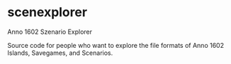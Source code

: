 # scenexplorer
Anno 1602 Szenario Explorer

Source code for people who want to explore the file formats of Anno 1602 Islands, Savegames, and Scenarios.

